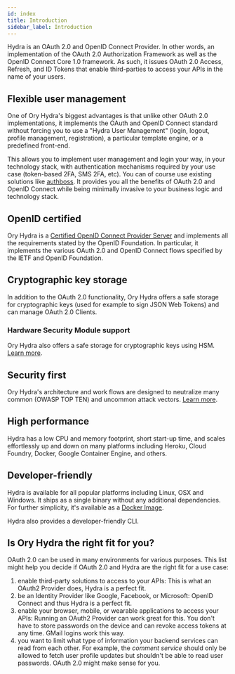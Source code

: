 ```yaml
---
id: index
title: Introduction
sidebar_label: Introduction
---
```


Hydra is an OAuth 2.0 and OpenID Connect Provider. In other words, an implementation of the OAuth 2.0 Authorization Framework as
well as the OpenID Connect Core 1.0 framework. As such, it issues OAuth 2.0 Access, Refresh, and ID Tokens that enable
third-parties to access your APIs in the name of your users.

## Flexible user management

One of Ory Hydra's biggest advantages is that unlike other OAuth 2.0 implementations, it implements the OAuth and OpenID Connect
standard without forcing you to use a "Hydra User Management" (login, logout, profile management, registration), a particular
template engine, or a predefined front-end.

This allows you to implement user management and login your way, in your technology stack, with authentication mechanisms required
by your use case (token-based 2FA, SMS 2FA, etc). You can of course use existing solutions like
[authboss](https://github.com/go-authboss/authboss). It provides you all the benefits of OAuth 2.0 and OpenID Connect while being
minimally invasive to your business logic and technology stack.

## OpenID certified

Ory Hydra is a [Certified OpenID Connect Provider Server](https://openid.net/developers/certified/) and implements all the
requirements stated by the OpenID Foundation. In particular, it implements the various OAuth 2.0 and OpenID Connect flows
specified by the IETF and OpenID Foundation.

## Cryptographic key storage

In addition to the OAuth 2.0 functionality, Ory Hydra offers a safe storage for cryptographic keys (used for example to sign JSON
Web Tokens) and can manage OAuth 2.0 Clients.

### Hardware Security Module support

Ory Hydra also offers a safe storage for cryptographic keys using HSM. [Learn more](self-hosted/hsm-support.md).

## Security first

Ory Hydra's architecture and work flows are designed to neutralize many common (OWASP TOP TEN) and uncommon attack vectors.
[Learn more](./security-architecture.md).

## High performance

Hydra has a low CPU and memory footprint, short start-up time, and scales effortlessly up and down on many platforms including
Heroku, Cloud Foundry, Docker, Google Container Engine, and others.

## Developer-friendly

Hydra is available for all popular platforms including Linux, OSX and Windows. It ships as a single binary without any additional
dependencies. For further simplicity, it's available as a [Docker Image](https://hub.docker.com/r/oryd/hydra/).

Hydra also provides a developer-friendly CLI.

## Is Ory Hydra the right fit for you?

OAuth 2.0 can be used in many environments for various purposes. This list might help you decide if OAuth 2.0 and Hydra are the
right fit for a use case:

1. enable third-party solutions to access to your APIs: This is what an OAuth2 Provider does, Hydra is a perfect fit.
2. be an Identity Provider like Google, Facebook, or Microsoft: OpenID Connect and thus Hydra is a perfect fit.
3. enable your browser, mobile, or wearable applications to access your APIs: Running an OAuth2 Provider can work great for this.
   You don't have to store passwords on the device and can revoke access tokens at any time. GMail logins work this way.
4. you want to limit what type of information your backend services can read from each other. For example, the _comment service_
   should only be allowed to fetch user profile updates but shouldn't be able to read user passwords. OAuth 2.0 might make sense
   for you.